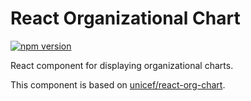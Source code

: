 # React Organizational Chart
[![npm version](https://badge.fury.io/js/%40PeopleWeek%2Freact-org-chart.svg)](https://badge.fury.io/js/%40PeopleWeek%2Freact-org-chart)

React component for displaying organizational charts.

This component is based on [unicef/react-org-chart](https://github.com/unicef/react-org-chart).

